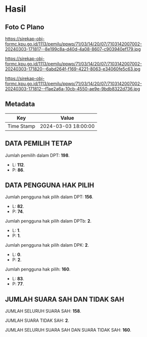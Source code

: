 # Hasil

## Foto C Plano

https://sirekap-obj-formc.kpu.go.id/1113/pemilu/ppwp/71/03/14/20/07/7103142007002-20240303-171817--8e199c8a-d40d-4a08-8607-c903940ef179.jpg

https://sirekap-obj-formc.kpu.go.id/1113/pemilu/ppwp/71/03/14/20/07/7103142007002-20240303-171820--6abd264f-f169-4221-8063-e34060fe5c63.jpg

https://sirekap-obj-formc.kpu.go.id/1113/pemilu/ppwp/71/03/14/20/07/7103142007002-20240303-171812--f1ae2a6a-10cb-4550-ae9e-9bdb8322d736.jpg


## Metadata

| Key        | Value               |
| ---------- | ------------------- |
| Time Stamp | 2024-03-03 18:00:00 |


## DATA PEMILIH TETAP

Jumlah pemilih dalam DPT: **198**.
 * L: **112**.
 * P: **86**.

## DATA PENGGUNA HAK PILIH

Jumlah pengguna hak pilih dalam DPT: **156**.
 * L: **82**.
 * P: **74**.

Jumlah pengguna hak pilih dalam DPTb: **2**.
 * L: **1**.
 * P: **1**.

Jumlah pengguna hak pilih dalam DPK: **2**.
 * L: **0**.
 * P: **2**.

Jumlah pengguna hak pilih: **160**.
 * L: **83**.
 * P: **77**.

## JUMLAH SUARA SAH DAN TIDAK SAH

JUMLAH SELURUH SUARA SAH: **158**.

JUMLAH SUARA TIDAK SAH: **2**.

JUMLAH SELURUH SUARA SAH DAN SUARA TIDAK SAH: **160**.


